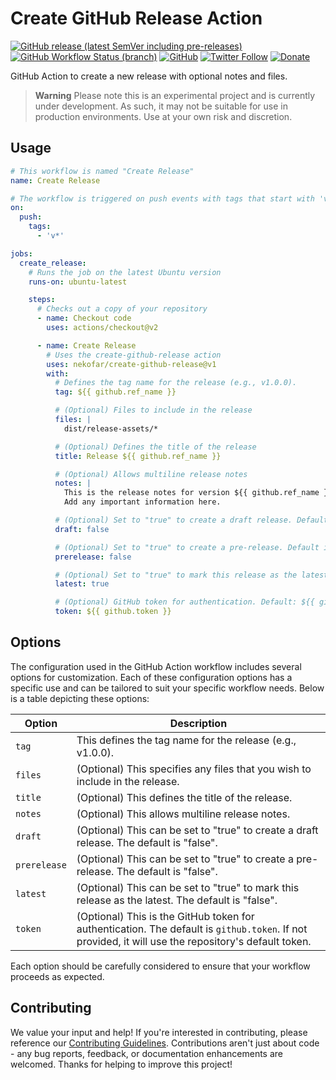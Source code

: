 # Create GitHub Release Action

[![GitHub release (latest SemVer including pre-releases)](https://img.shields.io/github/v/release/nekofar/create-github-release?include_prereleases)](https://github.com/nekofar/create-github-release/releases)
[![GitHub Workflow Status (branch)](https://img.shields.io/github/actions/workflow/status/nekofar/create-github-release/prepare.yml)](https://github.com/nekofar/create-github-release/actions/workflows/prepare.yml)
[![GitHub](https://img.shields.io/github/license/nekofar/create-github-release)](https://github.com/nekofar/create-github-release/blob/master/LICENSE)
[![Twitter Follow](https://img.shields.io/badge/follow-%40nekofar-1DA1F2?logo=twitter&style=flat)](https://twitter.com/nekofar)
[![Donate](https://img.shields.io/badge/donate-nekofar.crypto-a2b9bc?logo=ko-fi&logoColor=white)](https://ud.me/nekofar.crypto)

GitHub Action to create a new release with optional notes and files.

> **Warning**
> Please note this is an experimental project and is currently under development. As such, it may not be suitable for
> use in production environments. Use at your own risk and discretion.

## Usage

```yaml
# This workflow is named "Create Release"
name: Create Release

# The workflow is triggered on push events with tags that start with 'v'
on:
  push:
    tags:
      - 'v*'

jobs:
  create_release:
    # Runs the job on the latest Ubuntu version
    runs-on: ubuntu-latest

    steps:
      # Checks out a copy of your repository
      - name: Checkout code
        uses: actions/checkout@v2

      - name: Create Release
        # Uses the create-github-release action
        uses: nekofar/create-github-release@v1
        with:
          # Defines the tag name for the release (e.g., v1.0.0).
          tag: ${{ github.ref_name }}

          # (Optional) Files to include in the release
          files: |
            dist/release-assets/*  

          # (Optional) Defines the title of the release
          title: Release ${{ github.ref_name }}

          # (Optional) Allows multiline release notes
          notes: |
            This is the release notes for version ${{ github.ref_name }}.
            Add any important information here.

          # (Optional) Set to "true" to create a draft release. Default is "false"
          draft: false

          # (Optional) Set to "true" to create a pre-release. Default is "false"
          prerelease: false

          # (Optional) Set to "true" to mark this release as the latest. Default is "false"
          latest: true

          # (Optional) GitHub token for authentication. Default: ${{ github.token }}. If not provided, it will use the repository's default token
          token: ${{ github.token }}          
```

## Options

The configuration used in the GitHub Action workflow includes several options for customization. Each of these
configuration options has a specific use and can be tailored to suit your specific workflow needs. Below is a table
depicting these options:

| Option       | Description                                                                                                                                         |
|--------------|-----------------------------------------------------------------------------------------------------------------------------------------------------|
| `tag`        | This defines the tag name for the release (e.g., v1.0.0).                                                                                           |
| `files`      | (Optional) This specifies any files that you wish to include in the release.                                                                        |
| `title`      | (Optional) This defines the title of the release.                                                                                                   |
| `notes`      | (Optional) This allows multiline release notes.                                                                                                     |
| `draft`      | (Optional) This can be set to "true" to create a draft release. The default is "false".                                                             |
| `prerelease` | (Optional) This can be set to "true" to create a pre-release. The default is "false".                                                               |
| `latest`     | (Optional) This can be set to "true" to mark this release as the latest. The default is "false".                                                    |
| `token`      | (Optional) This is the GitHub token for authentication. The default is `github.token`. If not provided, it will use the repository's default token. |

Each option should be carefully considered to ensure that your workflow proceeds as expected.

## Contributing

We value your input and help! If you're interested in contributing, please reference
our [Contributing Guidelines](./CONTRIBUTING.md). Contributions aren't just about code - any bug reports, feedback, or
documentation enhancements are welcomed. Thanks for helping to improve this project!
